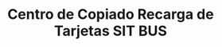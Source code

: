 ---
title: "Centro de Copiado Recarga de Tarjetas SIT BUS"
url: /cuenca/centro-de-copiado-recarga-de-tarjetas-sit-bus/
shop: Kopieren
---